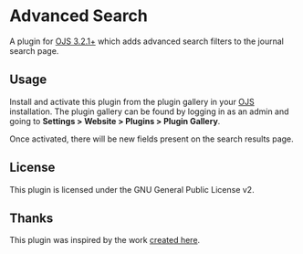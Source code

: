 # Advanced Search

A plugin for [OJS 3.2.1+](https://github.com/pkp/ojs) which adds advanced search filters to the journal search page.

## Usage

Install and activate this plugin from the plugin gallery in your [OJS](https://github.com/pkp/ojs) installation. The plugin gallery can be found by logging in as an admin and going to **Settings > Website > Plugins > Plugin Gallery**.

Once activated, there will be new fields present on the search results page.

## License
This plugin is licensed under the GNU General Public License v2.

## Thanks
This plugin was inspired by the work [created here](https://github.com/nicolols/OJS-3-enhanced-advanced-search).
